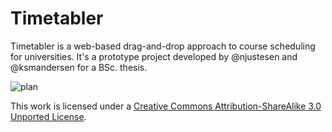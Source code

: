 # Timetabler
Timetabler is a web-based drag-and-drop approach to course scheduling for universities.
It's a prototype project developed by @njustesen and @ksmandersen for a BSc. thesis.

![plan](https://github.com/ksmandersen/Timetabler/blob/master/images/plan.png?raw=true)

This work is licensed under a [Creative Commons Attribution-ShareAlike 3.0 Unported License](http://creativecommons.org/licenses/by-sa/3.0/).